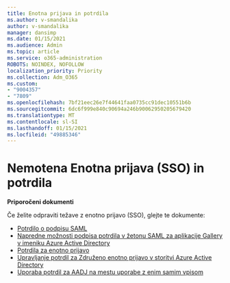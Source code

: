 ```yaml
---
title: Enotna prijava in potrdila
ms.author: v-smandalika
author: v-smandalika
manager: dansimp
ms.date: 01/15/2021
ms.audience: Admin
ms.topic: article
ms.service: o365-administration
ROBOTS: NOINDEX, NOFOLLOW
localization_priority: Priority
ms.collection: Adm_O365
ms.custom:
- "9004357"
- "7809"
ms.openlocfilehash: 7bf21eec26e7f44641faa0735cc91dec10551b6b
ms.sourcegitcommit: 6dc6f999e840c90694a246b90062950205679420
ms.translationtype: MT
ms.contentlocale: sl-SI
ms.lasthandoff: 01/15/2021
ms.locfileid: "49885346"
---
```

# <a name="seamless-single-sign-on-sso-and-certificates"></a>Nemotena Enotna prijava (SSO) in potrdila

**Priporočeni dokumenti**

Če želite odpraviti težave z enotno prijavo (SSO), glejte te dokumente:

- [Potrdilo o podpisu SAML](https://docs.microsoft.com/azure/active-directory/manage-apps/configure-saml-single-sign-on#saml-signing-certificate)
- [Napredne možnosti podpisa potrdila v žetonu SAML za aplikacije Gallery v imeniku Azure Active Directory](https://docs.microsoft.com/azure/active-directory/manage-apps/certificate-signing-options)
- [Potrdila za enotno prijavo](https://docs.microsoft.com/microsoft-365/enterprise/plan-for-third-party-ssl-certificates)
- [Upravljanje potrdil za Združeno enotno prijavo v storitvi Azure Active Directory](https://docs.microsoft.com/azure/active-directory/manage-apps/manage-certificates-for-federated-single-sign-on)
- [Uporaba potrdil za AADJ na mestu uporabe z enim samim vpisom](https://docs.microsoft.com/windows/security/identity-protection/hello-for-business/hello-hybrid-aadj-sso-cert)
